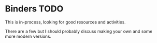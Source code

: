 # Binders TODO
This is in-process, looking for good resources and activities.

There are a few but I should probably discuss making your own and some more modern versions.